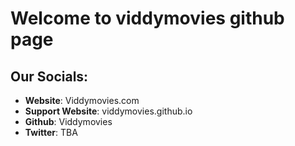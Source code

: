 # Welcome to viddymovies github page

## Our Socials:
* **Website**: Viddymovies.com
* **Support Website**: viddymovies.github.io
* **Github**: Viddymovies
* **Twitter**: TBA
